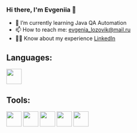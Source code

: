 ### Hi there, I'm Evgeniia 👋

- 🌱 I’m currently learning Java QA Automation
- 📫 How to reach me: evgenia_lozovik@mail.ru
- 👩‍💻 Know about my experience [LinkedIn](https://www.linkedin.com/in/evgeniia-liasheva-36a379132/)


## Languages:
<p align="left">
  <img align="center" src="https://cdn.jsdelivr.net/gh/devicons/devicon@latest/icons/java/java-original.svg" height="40" width="40" />
</p>

## Tools:
<p align="left">
  <img align="center" src="https://cdn.jsdelivr.net/gh/devicons/devicon@latest/icons/intellij/intellij-original.svg" height="40" width="40" />
  <img align="center" src="https://cdn.jsdelivr.net/gh/devicons/devicon@latest/icons/pycharm/pycharm-original.svg" height="40" width="40" />
  <img align="center" src="https://cdn.jsdelivr.net/gh/devicons/devicon@latest/icons/postman/postman-original.svg" height="40" width="40" />
  <img align="center" src="https://cdn.jsdelivr.net/gh/devicons/devicon@latest/icons/androidstudio/androidstudio-original-wordmark.svg" height="40" width="40" />
  <img align="center" src="https://cdn.jsdelivr.net/gh/devicons/devicon@latest/icons/figma/figma-original.svg" height="40" width="40" />
</p>
